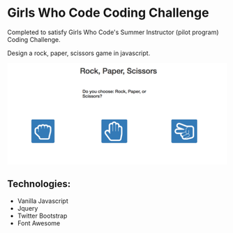 # Girls Who Code Coding Challenge

Completed to satisfy Girls Who Code's Summer Instructor (pilot program) Coding Challenge.

Design a rock, paper, scissors game in javascript. 


![Rock, Paper, Scissors](https://github.com/catkhuu/GWC-Coding-Challenge/blob/master/game_page.png)


## Technologies:
- Vanilla Javascript 
- Jquery 
- Twitter Bootstrap 
- Font Awesome 
